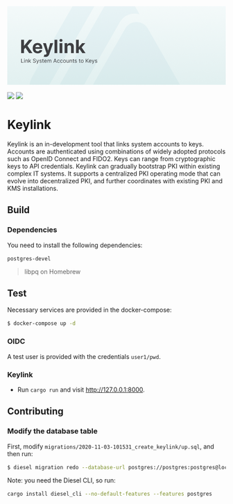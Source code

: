![keylink header](/docs/keylinkheader.png)

[![](https://img.shields.io/badge/License-Apache--2.0-green)](https://github.com/spruceid/keylink/blob/main/LICENSE) [![](https://img.shields.io/twitter/follow/sprucesystems?label=Follow&style=social)](https://twitter.com/sprucesystems)

# Keylink

Keylink is an in-development tool that links system accounts to keys. 
Accounts are authenticated using combinations of widely adopted protocols 
such as OpenID Connect and FIDO2. Keys can range from cryptographic 
keys to API credentials. Keylink can gradually bootstrap PKI within 
existing complex IT systems. It supports a centralized PKI operating 
mode that can evolve into decentralized PKI, and further coordinates 
with existing PKI and KMS installations.

## Build

### Dependencies
You need to install the following dependencies:
```
postgres-devel
```
> libpq on Homebrew

## Test

Necessary services are provided in the docker-compose:
```bash
$ docker-compose up -d
```

### OIDC
A test user is provided with the credentials `user1/pwd`.

### Keylink
* Run `cargo run` and visit http://127.0.0.1:8000.

## Contributing

### Modify the database table
First, modify `migrations/2020-11-03-101531_create_keylink/up.sql`, and then
run:

```bash
$ diesel migration redo --database-url postgres://postgres:postgres@localhost/keylink
```

Note: you need the Diesel CLI, so run:
```bash
cargo install diesel_cli --no-default-features --features postgres
```
